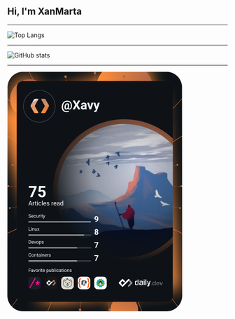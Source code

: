 ## Hi, I'm XanMarta

---

![Top Langs](https://github-readme-stats.vercel.app/api/top-langs/?username=XanMarta&layout=compact&count_private=true&show_icon=true&theme=material-palenight&langs_count=10)

---

![GitHub stats](https://github-readme-stats.vercel.app/api?username=XanMarta&count_private=true&show_icon=true&theme=material-palenight)

---

<img src="https://raw.githubusercontent.com/XanMarta/XanMarta/master/devcard.svg" width="400" alt="XanMarta's Dev Card"/>

